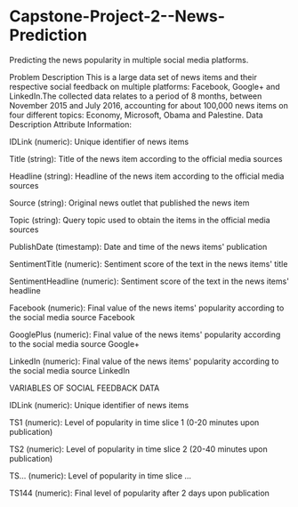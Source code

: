 # Capstone-Project-2--News-Prediction

Predicting the news popularity in multiple social media platforms.

Problem Description This is a large data set of news items and their respective social feedback on multiple platforms: Facebook, Google+ and LinkedIn.The collected data relates to a period of 8 months, between November 2015 and July 2016, accounting for about 100,000 news items on four different topics: Economy, Microsoft, Obama and Palestine. Data Description Attribute Information:



IDLink (numeric): Unique identifier of news items

Title (string): Title of the news item according to the official media sources

Headline (string): Headline of the news item according to the official media sources

Source (string): Original news outlet that published the news item

Topic (string): Query topic used to obtain the items in the official media sources

PublishDate (timestamp): Date and time of the news items' publication

SentimentTitle (numeric): Sentiment score of the text in the news items' title

SentimentHeadline (numeric): Sentiment score of the text in the news items' headline

Facebook (numeric): Final value of the news items' popularity according to the social media source Facebook

GooglePlus (numeric): Final value of the news items' popularity according to the social media source Google+

LinkedIn (numeric): Final value of the news items' popularity according to the social media source LinkedIn

VARIABLES OF SOCIAL FEEDBACK DATA

IDLink (numeric): Unique identifier of news items

TS1 (numeric): Level of popularity in time slice 1 (0-20 minutes upon publication)

TS2 (numeric): Level of popularity in time slice 2 (20-40 minutes upon publication)

TS... (numeric): Level of popularity in time slice ...

TS144 (numeric): Final level of popularity after 2 days upon publication
